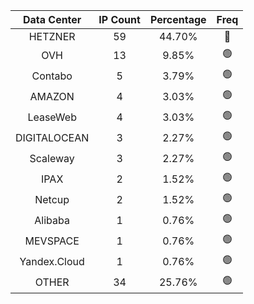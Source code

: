 | Data Center | IP Count | Percentage | Freq |
|:------------:|:--------:|:-----------:|:-----:|
| HETZNER | 59 | 44.70% | 🔴 |
| OVH | 13 | 9.85% | 🟢 |
| Contabo | 5 | 3.79% | 🟢 |
| AMAZON | 4 | 3.03% | 🟢 |
| LeaseWeb | 4 | 3.03% | 🟢 |
| DIGITALOCEAN | 3 | 2.27% | 🟢 |
| Scaleway | 3 | 2.27% | 🟢 |
| IPAX | 2 | 1.52% | 🟢 |
| Netcup | 2 | 1.52% | 🟢 |
| Alibaba | 1 | 0.76% | 🟢 |
| MEVSPACE | 1 | 0.76% | 🟢 |
| Yandex.Cloud | 1 | 0.76% | 🟢 |
| OTHER | 34 | 25.76% | 🟢 |